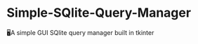 # Simple-SQlite-Query-Manager
🖥️A simple GUI SQlite query manager built in tkinter

[](.github/bd_screen.png)
